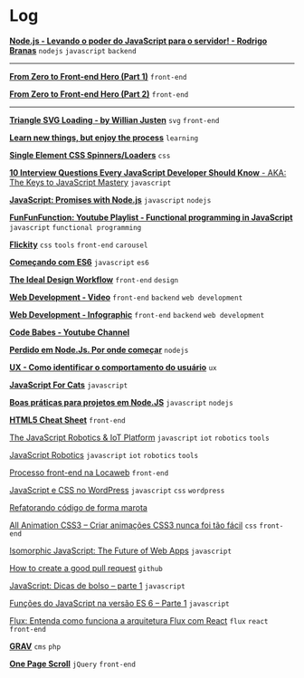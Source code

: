 # Log

[**Node.js - Levando o poder do JavaScript para o servidor! - Rodrigo Branas**](https://www.eventials.com/Globalcode/node-js-levando-o-poder-do-javascript-para-o-servidor/) `nodejs` `javascript` `backend`

---

[**From Zero to Front-end Hero (Part 1)**](https://medium.freecodecamp.com/from-zero-to-front-end-hero-part-1-7d4f7f0bff02#.diyo70801) `front-end`


[**From Zero to Front-end Hero (Part 2)**](https://medium.freecodecamp.com/from-zero-to-front-end-hero-part-2-adfa4824da9b#.oagxdc59f) `front-end`

---

[**Triangle SVG Loading - by Willian Justen**](http://codepen.io/willianjusten/pen/QELMgN) `svg` `front-end`

[**Learn new things, but enjoy the process**](http://gabrielgodoy.com/learn-new-things-but-enjoy-the-process/) `learning`


[**Single Element CSS Spinners/Loaders**](http://projects.lukehaas.me/css-loaders/) `css`


[**10 Interview Questions
Every JavaScript Developer Should Know** -
AKA: The Keys to JavaScript Mastery](https://medium.com/javascript-scene/10-interview-questions-every-javascript-developer-should-know-6fa6bdf5ad95#.gk1e8m6je) `javascript`


[**JavaScript: Promises with Node.js**](http://zpalexander.com/blog/javascript-promises-node-js/) `javascript` `nodejs`


[**FunFunFunction: Youtube Playlist - Functional programming in JavaScript**](https://www.youtube.com/playlist?list=PL0zVEGEvSaeEd9hlmCXrk5yUyqUag-n84) `javascript` `functional programming`


[**Flickity**](http://flickity.metafizzy.co/) `css` `tools` `front-end` `carousel`


[**Começando com ES6**](https://medium.com/@brunovincius/come%C3%A7ando-com-es6-e346298e941b#.ye74ig48m) `javascript` `es6`


[**The Ideal Design Workflow**](https://blog.prototypr.io/the-ideal-design-workflow-2c200b8e337d#.5bwuz3kms) `front-end` `design`


[**Web Development - Video**](https://www.youtube.com/watch?v=pB0WvcxTbCA) `front-end` `backend` `web development`

[**Web Development - Infographic**](https://coggle.it/diagram/52e97f8c5a143de239005d1b/56212c4e4c505e0045c0d3bda59b77e5977c2c9bd40f3fd0b451bdcf8da4aa52) `front-end` `backend` `web development`

[**Code Babes - Youtube Channel**](https://www.youtube.com/channel/UCVg4DAiKW5WgPKKbQAJ89MA)

[**Perdido em Node.Js. Por onde começar**](http://vizir.com.br/2016/06/perdido-em-node-js-por-onde-comecar/) `nodejs`

[**UX - Como identificar o comportamento do usuário**](http://tableless.com.br/ux-como-identificar-o-comportamento-do-usuario/) `ux`

[**JavaScript For Cats**](http://jsforcats.com/) `javascript`

[**Boas práticas para projetos em Node.JS**](http://vizir.com.br/2016/06/boas-praticas-para-projetos-em-node-js/) `javascript` `nodejs`

[**HTML5 Cheat Sheet**](https://hostingfacts.com/html-cheat-sheet/) `front-end`


[The JavaScript Robotics & IoT Platform](http://johnny-five.io/) `javascript` `iot` `robotics` `tools`

[JavaScript Robotics](https://cylonjs.com/) `javascript` `iot` `robotics` `tools`


[Processo front-end na Locaweb](http://tableless.com.br/processo-front-end-na-locaweb/) `front-end`

[JavaScript e CSS no WordPress](http://tableless.com.br/javascript-e-css-no-wordpress/) `javascript` `css` `wordpress`

[Refatorando código de forma marota](http://nomadev.com.br/refatorando-codigo-de-forma-marota/)

[All Animation CSS3 – Criar animações CSS3 nunca foi tão fácil](http://tableless.com.br/animation-css3-criar-animacoes-css3-nunca-foi-tao-facil/) `css` `front-end`

[Isomorphic JavaScript: The Future of Web Apps](http://nerds.airbnb.com/isomorphic-javascript-future-web-apps/) `javascript`

[How to create a good pull request](https://blog.alphasmanifesto.com/2016/07/11/how-to-create-a-good-pull-request/) `github`

[JavaScript: Dicas de bolso – parte 1](http://tableless.com.br/dicas-de-bolso-de-javascript-parte-1/) `javascript`

[Funções do JavaScript na versão ES 6 – Parte 1](http://tableless.com.br/funcoes-javascript-na-versao-es-6-parte-1/) `javascript`

[Flux: Entenda como funciona a arquitetura Flux com React](http://tableless.com.br/flux-entenda-como-funciona-arquitetura-flux-com-react/) `flux` `react` `front-end`

[**GRAV**](https://getgrav.org/) `cms` `php`

[**One Page Scroll**](https://github.com/peachananr/onepage-scroll) `jQuery` `front-end`